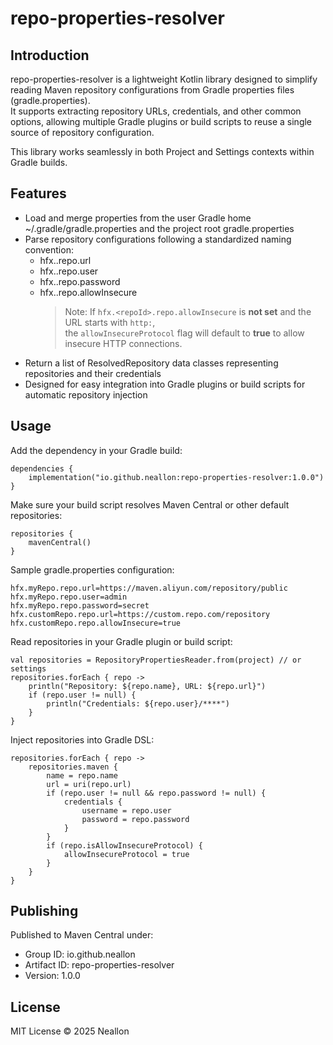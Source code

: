 repo-properties-resolver
========================

Introduction
------------

repo-properties-resolver is a lightweight Kotlin library designed to simplify reading Maven repository configurations from Gradle properties files (gradle.properties).  
It supports extracting repository URLs, credentials, and other common options, allowing multiple Gradle plugins or build scripts to reuse a single source of repository configuration.

This library works seamlessly in both Project and Settings contexts within Gradle builds.

Features
--------

- Load and merge properties from the user Gradle home ~/.gradle/gradle.properties and the project root gradle.properties
- Parse repository configurations following a standardized naming convention:
    - hfx.<repoId>.repo.url
    - hfx.<repoId>.repo.user
    - hfx.<repoId>.repo.password
    - hfx.<repoId>.repo.allowInsecure
      > Note: If `hfx.<repoId>.repo.allowInsecure` is **not set** and the URL starts with `http:`,  
      > the `allowInsecureProtocol` flag will default to **true** to allow insecure HTTP connections.
- Return a list of ResolvedRepository data classes representing repositories and their credentials
- Designed for easy integration into Gradle plugins or build scripts for automatic repository injection

Usage
-----

Add the dependency in your Gradle build:

    dependencies {
        implementation("io.github.neallon:repo-properties-resolver:1.0.0")
    }

Make sure your build script resolves Maven Central or other default repositories:

    repositories {
        mavenCentral()
    }

Sample gradle.properties configuration:

    hfx.myRepo.repo.url=https://maven.aliyun.com/repository/public
    hfx.myRepo.repo.user=admin
    hfx.myRepo.repo.password=secret
    hfx.customRepo.repo.url=https://custom.repo.com/repository
    hfx.customRepo.repo.allowInsecure=true

Read repositories in your Gradle plugin or build script:

    val repositories = RepositoryPropertiesReader.from(project) // or settings
    repositories.forEach { repo ->
        println("Repository: ${repo.name}, URL: ${repo.url}")
        if (repo.user != null) {
            println("Credentials: ${repo.user}/****")
        }
    }

Inject repositories into Gradle DSL:

    repositories.forEach { repo ->
        repositories.maven {
            name = repo.name
            url = uri(repo.url)
            if (repo.user != null && repo.password != null) {
                credentials {
                    username = repo.user
                    password = repo.password
                }
            }
            if (repo.isAllowInsecureProtocol) {
                allowInsecureProtocol = true
            }
        }
    }

Publishing
----------

Published to Maven Central under:

- Group ID: io.github.neallon
- Artifact ID: repo-properties-resolver
- Version: 1.0.0

License
-------

MIT License © 2025 Neallon
